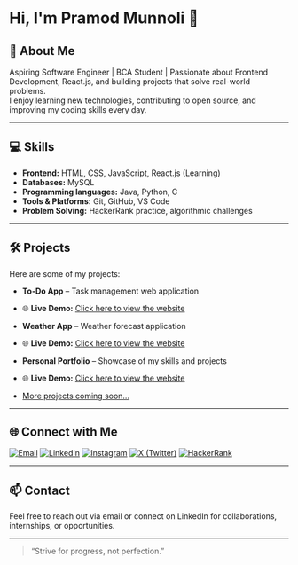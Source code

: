 # Hi, I'm Pramod Munnoli 👋

## 🌱 About Me
Aspiring Software Engineer | BCA Student | Passionate about Frontend Development, React.js, and building projects that solve real-world problems.  
I enjoy learning new technologies, contributing to open source, and improving my coding skills every day.

---

## 💻 Skills
- **Frontend:** HTML, CSS, JavaScript, React.js (Learning)   
- **Databases:** MySQL
- **Programming languages:** Java, Python, C
- **Tools & Platforms:** Git, GitHub, VS Code 
- **Problem Solving:** HackerRank practice, algorithmic challenges

---

## 🛠 Projects
Here are some of my projects:  
- **To-Do App** – Task management web application
- 🌐 **Live Demo:** [Click here to view the website](https://pramod-munnoli.github.io/Todo-tracker/)

- **Weather App** – Weather forecast application
-  🌐 **Live Demo:** [Click here to view the website](https://pramod-munnoli.github.io/Weather-App/)
 
- **Personal Portfolio** – Showcase of my skills and projects
- 🌐 **Live Demo:** [Click here to view the website](https://pramod-munnoli.github.io/Pramod-Portfolio/)
- [More projects coming soon…](#)

---

## 🌐 Connect with Me
[![Email](https://img.shields.io/badge/Email-D14836?style=for-the-badge&logo=gmail&logoColor=white)](mailto:pramodmunnoli99@gmail.com)
[![LinkedIn](https://img.shields.io/badge/LinkedIn-0077B5?style=for-the-badge&logo=linkedin&logoColor=white)](https://linkedin.com/in/pramod-munnoli)
[![Instagram](https://img.shields.io/badge/Instagram-E4405F?style=for-the-badge&logo=instagram&logoColor=white)](https://www.instagram.com/pramod_munnoli_09/)
[![X (Twitter)](https://img.shields.io/badge/Twitter-1DA1F2?style=for-the-badge&logo=x&logoColor=white)](https://x.com/Munnolipra85078)
[![HackerRank](https://img.shields.io/badge/HackerRank-2EC866?style=for-the-badge&logo=hackerrank&logoColor=white)](https://www.hackerrank.com/profile/pramodmunnoli981)

---

## 📫 Contact
Feel free to reach out via email or connect on LinkedIn for collaborations, internships, or opportunities.  

---

> “Strive for progress, not perfection.”  


